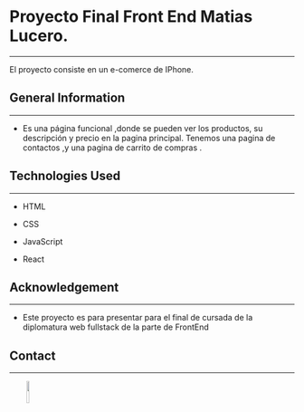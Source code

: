 <h1>Proyecto Final Front End Matias Lucero.</h1>
<hr><p>El proyecto consiste en un e-comerce de IPhone.</p><h2>General Information</h2>
<hr><ul>
<li>Es una página funcional ,donde se pueden ver los productos, su descripción y precio en la pagina principal. Tenemos una pagina de contactos ,y una pagina de carrito de compras .</li>
</ul><h2>Technologies Used</h2>
<hr><ul>
<li>HTML</li>
</ul><ul>
<li>CSS</li>
</ul><ul>
<li>JavaScript</li>
</ul><ul>
<li>React</li>
</ul><h2>Acknowledgement</h2>
<hr><ul>
<li>Este proyecto es para presentar para el final de cursada de la diplomatura web fullstack de la parte de FrontEnd</li>
</ul><h2>Contact</h2>
<hr><p><span style="margin-right: 30px;"></span><a href="https://github.com/Matt8421"><img target="_blank" src="https://cdn.jsdelivr.net/gh/devicons/devicon/icons/github/github-original.svg" style="width: 10%;"></a></p>